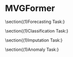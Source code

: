 # MVGFormer

\section{(1)Forecasting Task:}

\section{(1)Classification Task:}

\section{(1)Imputation Task:}

\section{(1)Anomaly Task:}
